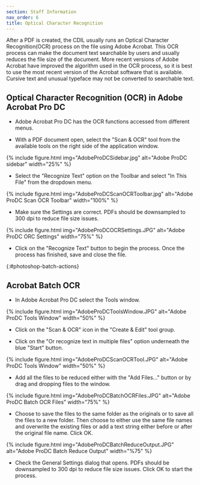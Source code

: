```yaml
---
section: Staff Information
nav_order: 6
title: Optical Character Recognition
---
```


After a PDF is created, the CDIL usually runs an Optical Character Recognition(OCR) process on the file using Adobe Acrobat. This OCR process can make the document text searchable by users and usually reduces the file size of the document. More recent versions of Adobe Acrobat have improved the algorithm used in the OCR process, so it is best to use the most recent version of the Acrobat software that is available. Cursive text and unusual typeface may not be converted to searchable text.

## Optical Character Recognition (OCR) in Adobe Acrobat Pro DC

- Adobe Acrobat Pro DC has the OCR functions accessed from different menus.

- With a PDF document open, select the "Scan & OCR" tool from the available tools on the right side of the application window.

{% include figure.html img="AdobeProDCSidebar.jpg" alt="Adobe ProDC sidebar" width="25%" %}

- Select the "Recognize Text" option on the Toolbar and select "In This File" from the dropdown menu.

{% include figure.html img="AdobeProDCScanOCRToolbar.jpg" alt="Adobe ProDC Scan OCR Toolbar" width="100%" %}

- Make sure the Settings are correct. PDFs should be downsampled to 300 dpi to reduce file size issues.

{% include figure.html img="AdobeProDCOCRSettings.JPG" alt="Adobe ProDC ORC Settings" width="75%" %}

- Click on the "Recognize Text" button to begin the process. Once the process has finished, save and close the file.

{:#photoshop-batch-actions}
## Acrobat Batch OCR

- In Adobe Acrobat Pro DC select the Tools window.

{% include figure.html img="AdobeProDCToolsWindow.JPG" alt="Adobe ProDC Tools Window" width="50%" %}

- Click on the "Scan & OCR" icon in the "Create & Edit" tool group.

- Click on the "Or recognize text in multiple files" option underneath the blue "Start" button.

{% include figure.html img="AdobeProDCScanOCRTool.JPG" alt="Adobe ProDC Tools Window" width="50%" %}

- Add all the files to be reduced either with the "Add Files…" button or by drag and dropping files to the window.

{% include figure.html img="AdobeProDCBatchOCRFiles.JPG" alt="Adobe ProDC Batch OCR Files" width="75%" %}

- Choose to save the files to the same folder as the originals or to save all the files to a new folder. Then choose to either use the same file names and overwrite the existing files or add a text string either before or after the original file name. Click OK.

{% include figure.html img="AdobeProDCBatchReduceOutput.JPG" alt="Adobe ProDC Batch Reduce Output" width="%75" %}

- Check the General Settings dialog that opens. PDFs should be downsampled to 300 dpi to reduce file size issues. Click OK to start the process.
